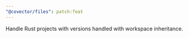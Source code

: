 ```yaml
---
"@covector/files": patch:feat
---
```


Handle Rust projects with versions handled with workspace inheritance.
